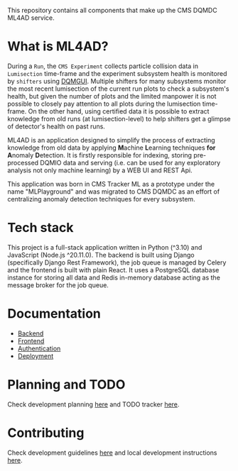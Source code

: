This repository contains all components that make up the CMS DQMDC ML4AD service.

# What is ML4AD?

During a `Run`, the `CMS Experiment` collects particle collision data in `Lumisection` time-frame and the experiment subsystem health is monitored by `shifters` using [DQMGUI](https://github.com/cms-DQM/dqmgui_prod). Multiple shifters for many subsystems monitor the most recent lumisection of the current run plots to check a subsystem's health, but given the number of plots and the limited manpower it is not possible to closely pay attention to all plots during the lumisection time-frame. On the other hand, using certified data it is possible to extract knowledge from old runs (at lumisection-level) to help shifters get a glimpse of detector's health on past runs.

ML4AD is an application designed to simplify the process of extracting knowledge from old data by applying **M**achine **L**earning techniques **for** **A**nomaly **D**etection. It is firstly responsible for indexing, storing pre-processed DQMIO data and serving (i.e. can be used for any exploratory analysis not only machine learning) by a WEB UI and REST Api.

This application was born in CMS Tracker ML as a prototype under the name "MLPlayground" and was migrated to CMS DQMDC as an effort of centralizing anomaly detection techniques for every subsystem.

# Tech stack

This project is a full-stack application written in Python (^3.10) and JavaScript (Node.js ^20.11.0). The backend is built using Django (specifically Django Rest Framework), the job queue is managed by Celery and the frontend is built with plain React. It uses a PostgreSQL database instance for storing all data and Redis in-memory database acting as the message broker for the job queue.

# Documentation

* [Backend](/docs/BACKEND.md)
* [Frontend ](/docs/FRONTEND.md)
* [Authentication](/docs/AUTHENTICATION.md)
* [Deployment](/docs/DEPLOYMENT.md)

# Planning and TODO

Check development planning [here](/docs/PLANNING.md) and TODO tracker [here](/docs/TODO.md).

# Contributing

Check development guidelines [here](/docs/CONTRIBUTING.md) and local development instructions [here](/docs/LOCAL_DEVELOPMENT.md).
